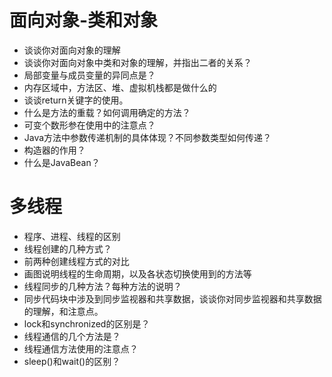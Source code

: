 # 面向对象-类和对象

+ 谈谈你对面向对象的理解
+ 谈谈你对面向对象中类和对象的理解，并指出二者的关系？
+ 局部变量与成员变量的异同点是？
+ 内存区域中，方法区、堆、虚拟机栈都是做什么的
+ 谈谈return关键字的使用。
+ 什么是方法的重载？如何调用确定的方法？
+ 可变个数形参在使用中的注意点？
+ Java方法中参数传递机制的具体体现？不同参数类型如何传递？
+ 构造器的作用？
+ 什么是JavaBean？

# 多线程

+ 程序、进程、线程的区别
+ 线程创建的几种方式？
+ 前两种创建线程方式的对比
+ 画图说明线程的生命周期，以及各状态切换使用到的方法等
+ 线程同步的几种方法？每种方法的说明？
+ 同步代码块中涉及到同步监视器和共享数据，谈谈你对同步监视器和共享数据的理解，和注意点。
+ lock和synchronized的区别是？
+ 线程通信的几个方法是？
+ 线程通信方法使用的注意点？
+ sleep()和wait()的区别？

